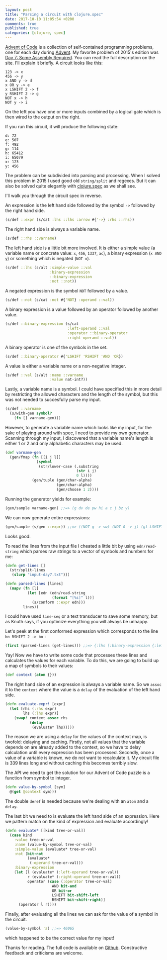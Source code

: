 ```yaml
---
layout: post
title: "Parsing a circuit with clojure.spec"
date: 2017-10-10 11:05:54 +0200
comments: true
published: true
categories: [clojure, spec]
---
```


[Advent of Code](http://adventofcode.com/) is a collection of
self-contained programming problems, one for each day during
[Advent](https://en.wikipedia.org/wiki/Advent). My favorite problem of
2015's edition was [Day 7: Some Assembly
Required](http://adventofcode.com/2015/day/7).  You can read the full
description on the site. I'll explain it briefly. A circuit looks like this:

``` abap
123 -> x
456 -> y
x AND y -> d
x OR y -> e
x LSHIFT 2 -> f
y RSHIFT 2 -> g
NOT x -> h
NOT y -> i
```

On the left you have one or more inputs combined by a logical gate which is
then wired to the output on the right.

If you run this circuit, it will produce the following state:

``` 
d: 72
e: 507
f: 492
g: 114
h: 65412
i: 65079
x: 123
y: 456
```

The problem can be subdivided into parsing and processing. When I
solved this problem in 2015 I used good old `string/split` and
regexes. But it can also be solved quite elegantly with
[clojure.spec](https://clojure.org/guides/spec) as we shall see.

I'll walk you through the circuit spec in reverse.


An expression is the left hand side followed by the symbol `->` followed by the right hand side.

``` clojure
(s/def ::expr (s/cat :lhs ::lhs :arrow #{'->} :rhs ::rhs))
```

The right hand side is always a variable name.

``` clojure
(s/def ::rhs ::varname)
```

The left hand side is a little bit more involved. It is either a
simple value (a variable name or concrete value: `x`, `456`, `1337`,
`ac`), a binary expression (`x AND y`) or something which is negated
(`NOT x`).

``` clojure
(s/def ::lhs (s/alt :simple-value ::val
                    :binary-expression
                    ::binary-expression
                    :not ::not))
```

A negated expression is the symbol `NOT` followed by a value.


``` clojure
(s/def ::not (s/cat :not #{'NOT} :operand ::val))
```

A binary expression is a value followed by an operator followed by another value.


``` clojure
(s/def ::binary-expression (s/cat
                            :left-operand ::val
                            :operator ::binary-operator
                            :right-operand ::val))
```

A binary operator is one of the symbols in the set.

``` clojure
(s/def ::binary-operator #{'LSHIFT 'RSHIFT 'AND 'OR})
```

A value is either a variable name or a non-negative integer.


``` clojure
(s/def ::val (s/alt :name ::varname
                    :value nat-int?))
```


Lastly, a variable name is a symbol. I could have specified this in
more detail by restricting the allowed characters and the length of
the symbol, but this was not needed to succesfully parse my input.

``` clojure
(s/def ::varname
  (s/with-gen symbol?
    (fn [] varname-gen)))
```

However, to generate a variable name which looks like my input, for
the sake of playing around with spec, I need to provide my own
generator. Scanning through my input, I discovered that a variable
name's length is either 1 or 2 and only alphabetic characters may be
used.

``` clojure
(def varname-gen
  (gen/fmap (fn [[i j l]]
              (symbol
               (str/lower-case (.substring
                                (str i j)
                                0 l))))
            (gen/tuple (gen/char-alpha)
                       (gen/char-alpha)
                       (gen/choose 1 2))))
```

Running the generator yields for example:

``` clojure
(gen/sample varname-gen) ;;=> (g dv de pw hi a c j bz y)
```

We can now generate entire expressions:

``` clojure
(gen/sample (s/gen ::expr)) ;;=> ((NOT g -> sw) (NOT 0 -> j) (gl LSHIFT 0 -> q) (NOT 1 -> ly) (NOT 2 -> j) (ug -> o) (p RSHIFT 0 -> p) (NOT oj -> dz) (ih -> m) (NOT 5 -> fc))
```

Looks good.

To read the lines from the input file I cheated a little bit by using
`edn/read-string` which parses raw strings to a vector of symbols and
numbers for me:

``` clojure
(defn get-lines []
  (str/split-lines
   (slurp "input-day7.txt")))

(defn parsed-lines [lines]
  (mapv (fn [l]
          (let [edn (edn/read-string
                     (format "[%s]" l))]
            (s/conform ::expr edn)))
        lines))
```

I could have used `line-seq` or a text transducer to save some memory,
but as Knuth says, if you optimize everything you will always be
unhappy.

Let's peek at the first conformed expression which corresponds to the
line `bn RSHIFT 2 -> bo `:

``` clojure
(first (parsed-lines (get-lines))) ;;=> {:lhs [:binary-expression {:left-operand [:name bn], :operator RSHIFT, :right-operand [:value 2]}], :arrow ->, :rhs bo}
```

Yay! Now we have to write some code that processes these lines and
calculates the values for each variable. To do this, we are going to
build up a map of symbols to their values:

``` clojure
(def context (atom {}))
```

The right hand side of an expression is always a variable name. So we
`assoc` it to the `context` where the value is a `delay` of the
evaluation of the left hand side.

``` clojure
(defn evaluate-expr! [expr]
  (let [rhs (:rhs expr)
        lhs (:lhs expr)]
    (swap! context assoc rhs
           (delay
            (evaluate* lhs)))))
```

The reason we are using a `delay` for the values of the context map,
is twofold: delaying and caching.  Firstly, not all values that the
variable depends on are already added to the context, so we have to
delay calculation until every expression has been processed. Secondly,
once a value of a variable is known, we do not want to recalculate
it. My circuit file is 339 lines long and without caching this becomes
terribly slow.

The API we need to get the solution for our Advent of Code puzzle is a
function from symbol to integer.

``` clojure
(defn value-by-symbol [sym]
  @(get @context sym)))
```

The double `deref` is needed because we're dealing with an `atom` and a `delay`.

The last bit we need to is evaluate the left hand side of an
expression. Here we pattern match on the kind of expression and
evaluate accordingly!


``` clojure
(defn evaluate* [[kind tree-or-val]]
  (case kind
    :value tree-or-val
    :name (value-by-symbol tree-or-val)
    :simple-value (evaluate* tree-or-val)
    :not (bit-not
          (evaluate*
           (:operand tree-or-val)))
    :binary-expression
    (let [l (evaluate* (:left-operand tree-or-val))
          r (evaluate* (:right-operand tree-or-val))
          operator (case (:operator tree-or-val)
                     AND bit-and
                     OR bit-or
                     LSHIFT bit-shift-left
                     RSHIFT bit-shift-right)]
      (operator l r))))
```


Finally, after evaluating all the lines we can ask for the value of a
symbol in the circuit.

``` clojure
(value-by-symbol 'a) ;;=> 46065
```

which happened to be the correct value for my input!

Thanks for reading. The full code is available on
[Github](https://github.com/borkdude/aoc2015_day7). Constructive
feedback and criticisms are welcome.
